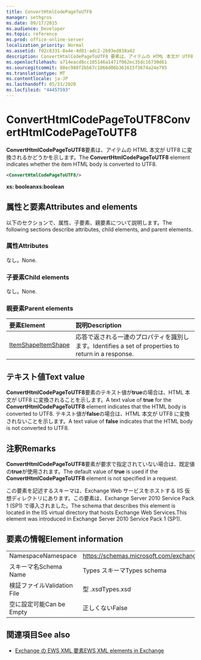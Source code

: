 ```yaml
---
title: ConvertHtmlCodePageToUTF8
manager: sethgros
ms.date: 09/17/2015
ms.audience: Developer
ms.topic: reference
ms.prod: office-online-server
localization_priority: Normal
ms.assetid: f02c8331-0a4e-4d01-adc2-2b93ed838a42
description: ConvertHtmlCodePageToUTF8 要素は、アイテムの HTML 本文が UTF8 に変換されるかどうかを示します。
ms.openlocfilehash: a714eacd8cc105146a1471f062ec35dc16730d61
ms.sourcegitcommit: 88ec988f2bb67c1866d06b361615f3674a24e795
ms.translationtype: MT
ms.contentlocale: ja-JP
ms.lasthandoff: 05/31/2020
ms.locfileid: "44457593"
---
```

# <a name="converthtmlcodepagetoutf8"></a><span data-ttu-id="29af4-103">ConvertHtmlCodePageToUTF8</span><span class="sxs-lookup"><span data-stu-id="29af4-103">ConvertHtmlCodePageToUTF8</span></span>

<span data-ttu-id="29af4-104">**ConvertHtmlCodePageToUTF8**要素は、アイテムの HTML 本文が UTF8 に変換されるかどうかを示します。</span><span class="sxs-lookup"><span data-stu-id="29af4-104">The **ConvertHtmlCodePageToUTF8** element indicates whether the item HTML body is converted to UTF8.</span></span> 
  
```XML
<ConvertHtmlCodePageToUTF8/>
```

 <span data-ttu-id="29af4-105">**xs: boolean**</span><span class="sxs-lookup"><span data-stu-id="29af4-105">**xs:boolean**</span></span>
## <a name="attributes-and-elements"></a><span data-ttu-id="29af4-106">属性と要素</span><span class="sxs-lookup"><span data-stu-id="29af4-106">Attributes and elements</span></span>

<span data-ttu-id="29af4-107">以下のセクションで、属性、子要素、親要素について説明します。</span><span class="sxs-lookup"><span data-stu-id="29af4-107">The following sections describe attributes, child elements, and parent elements.</span></span>
  
### <a name="attributes"></a><span data-ttu-id="29af4-108">属性</span><span class="sxs-lookup"><span data-stu-id="29af4-108">Attributes</span></span>

<span data-ttu-id="29af4-109">なし。</span><span class="sxs-lookup"><span data-stu-id="29af4-109">None.</span></span>
  
### <a name="child-elements"></a><span data-ttu-id="29af4-110">子要素</span><span class="sxs-lookup"><span data-stu-id="29af4-110">Child elements</span></span>

<span data-ttu-id="29af4-111">なし。</span><span class="sxs-lookup"><span data-stu-id="29af4-111">None.</span></span>
  
### <a name="parent-elements"></a><span data-ttu-id="29af4-112">親要素</span><span class="sxs-lookup"><span data-stu-id="29af4-112">Parent elements</span></span>

|<span data-ttu-id="29af4-113">**要素**</span><span class="sxs-lookup"><span data-stu-id="29af4-113">**Element**</span></span>|<span data-ttu-id="29af4-114">**説明**</span><span class="sxs-lookup"><span data-stu-id="29af4-114">**Description**</span></span>|
|:-----|:-----|
|[<span data-ttu-id="29af4-115">ItemShape</span><span class="sxs-lookup"><span data-stu-id="29af4-115">ItemShape</span></span>](itemshape.md) <br/> |<span data-ttu-id="29af4-116">応答で返される一連のプロパティを識別します。</span><span class="sxs-lookup"><span data-stu-id="29af4-116">Identifies a set of properties to return in a response.</span></span>  <br/> |
   
## <a name="text-value"></a><span data-ttu-id="29af4-117">テキスト値</span><span class="sxs-lookup"><span data-stu-id="29af4-117">Text value</span></span>

<span data-ttu-id="29af4-118">**ConvertHtmlCodePageToUTF8**要素のテキスト値が**true**の場合は、HTML 本文が UTF8 に変換されることを示します。</span><span class="sxs-lookup"><span data-stu-id="29af4-118">A text value of **true** for the **ConvertHtmlCodePageToUTF8** element indicates that the HTML body is converted to UTF8.</span></span> <span data-ttu-id="29af4-119">テキスト値が**false**の場合は、HTML 本文が UTF8 に変換されないことを示します。</span><span class="sxs-lookup"><span data-stu-id="29af4-119">A text value of **false** indicates that the HTML body is not converted to UTF8.</span></span> 
  
## <a name="remarks"></a><span data-ttu-id="29af4-120">注釈</span><span class="sxs-lookup"><span data-stu-id="29af4-120">Remarks</span></span>

<span data-ttu-id="29af4-121">**ConvertHtmlCodePageToUTF8**要素が要求で指定されていない場合は、既定値の**true**が使用されます。</span><span class="sxs-lookup"><span data-stu-id="29af4-121">The default value of **true** is used if the **ConvertHtmlCodePageToUTF8** element is not specified in a request.</span></span> 
  
<span data-ttu-id="29af4-122">この要素を記述するスキーマは、Exchange Web サービスをホストする IIS 仮想ディレクトリにあります。この要素は、Exchange Server 2010 Service Pack 1 (SP1) で導入されました。</span><span class="sxs-lookup"><span data-stu-id="29af4-122">The schema that describes this element is located in the IIS virtual directory that hosts Exchange Web Services.This element was introduced in Exchange Server 2010 Service Pack 1 (SP1).</span></span>
  
## <a name="element-information"></a><span data-ttu-id="29af4-123">要素の情報</span><span class="sxs-lookup"><span data-stu-id="29af4-123">Element information</span></span>

|||
|:-----|:-----|
|<span data-ttu-id="29af4-124">Namespace</span><span class="sxs-lookup"><span data-stu-id="29af4-124">Namespace</span></span>  <br/> |https://schemas.microsoft.com/exchange/services/2006/types  <br/> |
|<span data-ttu-id="29af4-125">スキーマ名</span><span class="sxs-lookup"><span data-stu-id="29af4-125">Schema Name</span></span>  <br/> |<span data-ttu-id="29af4-126">Types スキーマ</span><span class="sxs-lookup"><span data-stu-id="29af4-126">Types schema</span></span>  <br/> |
|<span data-ttu-id="29af4-127">検証ファイル</span><span class="sxs-lookup"><span data-stu-id="29af4-127">Validation File</span></span>  <br/> |<span data-ttu-id="29af4-128">型 .xsd</span><span class="sxs-lookup"><span data-stu-id="29af4-128">Types.xsd</span></span>  <br/> |
|<span data-ttu-id="29af4-129">空に設定可能</span><span class="sxs-lookup"><span data-stu-id="29af4-129">Can be Empty</span></span>  <br/> |<span data-ttu-id="29af4-130">正しくない</span><span class="sxs-lookup"><span data-stu-id="29af4-130">False</span></span>  <br/> |
   
## <a name="see-also"></a><span data-ttu-id="29af4-131">関連項目</span><span class="sxs-lookup"><span data-stu-id="29af4-131">See also</span></span>



- [<span data-ttu-id="29af4-132">Exchange の EWS XML 要素</span><span class="sxs-lookup"><span data-stu-id="29af4-132">EWS XML elements in Exchange</span></span>](ews-xml-elements-in-exchange.md)

